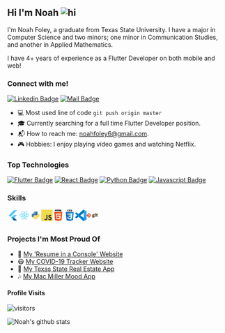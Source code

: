 ## Hi I'm Noah <img src="https://user-images.githubusercontent.com/1303154/88677602-1635ba80-d120-11ea-84d8-d263ba5fc3c0.gif" width="28px" alt="hi">

I'm Noah Foley, a graduate from Texas State University. I have a major in Computer Science and two minors; one minor in Communication Studies, and another in Applied Mathematics.

I have 4+ years of experience as a Flutter Developer on both mobile and web!

### Connect with me!

[![Linkedin Badge](https://img.shields.io/badge/-noahfoe-0e76a8?style=flat&labelColor=0e76a8&logo=linkedin&logoColor=white)](https://www.linkedin.com/in/noahfoe/) [![Mail Badge](https://img.shields.io/badge/-noahfoley6@gmail.com-c0392b?style=flat&labelColor=c0392b&logo=gmail&logoColor=white)](mailto:noahfoley6@gmail.com)

- :computer: Most used line of code `git push origin master`
- :mortar_board: Currently searching for a full time Flutter Developer position.
- :mailbox_with_mail: How to reach me: noahfoley6@gmail.com.
- :video_game: Hobbies: I enjoy playing video games and watching Netflix.

### Top Technologies
[![Flutter Badge](https://img.shields.io/badge/-flutter-blue?style=for-the-badge&labelColor=black&logo=flutter&logoColor=blue)](https://github.com/noahfoe/texas_real_state) [![React Badge](https://img.shields.io/badge/-React-61DBFB?style=for-the-badge&labelColor=black&logo=react&logoColor=61DBFB)](https://github.com/noahfoe/covid19-tracker-website) [![Python Badge](https://img.shields.io/badge/-python-orange?style=for-the-badge&labelColor=black&logo=python&logoColor=orange)](https://github.com/noahfoe/Pokemon_Dataset_K-Nearest_Neighbors) [![Javascript Badge](https://img.shields.io/badge/-Javascript-F0DB4F?style=for-the-badge&labelColor=black&logo=javascript&logoColor=F0DB4F)](https://github.com/noahfoe/mac-mood-app)

### Skills

<img align="left" alt="Flutter" width="26px" src="https://raw.githubusercontent.com/github/explore/80688e429a7d4ef2fca1e82350fe8e3517d3494d/topics/flutter/flutter.png" />

<img align="left" alt="React" width="26px" src="https://raw.githubusercontent.com/github/explore/80688e429a7d4ef2fca1e82350fe8e3517d3494d/topics/react/react.png" />

<img align="left" alt="Python" width="26px" src="https://raw.githubusercontent.com/github/explore/80688e429a7d4ef2fca1e82350fe8e3517d3494d/topics/python/python.png" />

<img align="left" alt="JavaScript" width="26px" src="https://raw.githubusercontent.com/github/explore/80688e429a7d4ef2fca1e82350fe8e3517d3494d/topics/javascript/javascript.png" />

<img align="left" alt="HTML5" width="26px" src="https://raw.githubusercontent.com/github/explore/80688e429a7d4ef2fca1e82350fe8e3517d3494d/topics/html/html.png" />

<img align="left" alt="CSS" width="26px" src="https://raw.githubusercontent.com/github/explore/80688e429a7d4ef2fca1e82350fe8e3517d3494d/topics/css/css.png" />

<img align="left" alt="Visual Studio Code" width="26px" src="https://raw.githubusercontent.com/github/explore/80688e429a7d4ef2fca1e82350fe8e3517d3494d/topics/visual-studio-code/visual-studio-code.png" />

<img align="left" alt="Git" width="26px" src="https://raw.githubusercontent.com/github/explore/80688e429a7d4ef2fca1e82350fe8e3517d3494d/topics/git/git.png" />

<br />
<br />

### Projects I'm Most Proud Of
- :link: [My 'Resume in a Console' Website](https://noahfoe.github.io/Resume-Console-Website/)
- :mask: [My COVID-19 Tracker Website](https://noahfoe.github.io/covid19-tracker-website)
- :city_sunrise: [My Texas State Real Estate App](https://github.com/noahfoe/texas_real_state)
- :notes: [My Mac Miller Mood App](https://github.com/noahfoe/mac-mood-app)


#### Profile Visits 
![visitors](https://visitor-badge.glitch.me/badge?page_id=noahfoe)

![Noah's github stats](https://github-readme-stats.vercel.app/api?username=noahfoe&count_private=true&theme=tokyonight&hide=contribs,prs)
